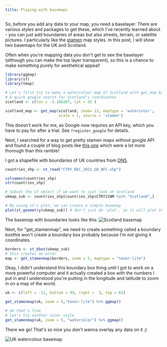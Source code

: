 ```yaml
---
title: Playing with basemaps
---
```

So, before you add any data to your map, you need a baselayer. There are various styles and packages to get these, which I've recently learned about - you can just add boundaries of areas but also streets, terrain, or satellite pictures. I particularly like the [stamen](http://maps.stamen.com/#terrain/12/37.7706/-122.3782) map styles. In this post, I will show two basemaps for the UK and Scotland. 

Often when you're mapping data you don't get to see the baselayer (although you can make the top layer transparent), so this is a chance to make something purely for aesthetical appeal!


```r
library(ggmap)
library(sf)
library(tmap)

# Let's first try to make a watercolour map of Scotland with get_map by pulling a Google map
# A quick google search for Scotland's coordinates
scotland <- c(lon = -3.188267, lat = 55 )

scotland_map <- get_map(scotland, zoom= 13, maptype = 'watercolor',
                        scale = 1, source = 'stamen') 
```
This doesn't work for me, as Google now requires an API key, which you have to pay for after a trial. See `?register_google` for details.

Next, I searched for a way to get pretty stamen maps without google API and found a couple of blog posts like [this one](https://www.r-bloggers.com/2018/10/getting-started-stamen-maps-with-ggmap/) which were a lot more thorough than this ramble!

I got a shapefile with boundaries of UK countries from [ONS](https://geoportal.statistics.gov.uk/datasets/ons::countries-december-2021-gb-bfc/about).

```r
countries_shp <- st_read("CTRY_DEC_2021_GB_BFC.shp")

colnames(countries_shp)
str(countries_shp)

# Subset the sf object if we want to just look at Scotland
ukmap_sub <- countries_shp[countries_shp$CTRY21NM %in% "Scotland",]

# By using st's plot, we can create a simple basemap 
plot(st_geometry(ukmap_sub)) # don't just do 'plot', as it will plot the whole dataframe,  each variable so it takes ages
```
The basemap with boundaries looks like this: 
![Scotland basemap](images/scotland_boundarymap.png)

Next, for "get_stamenmap", we need to create something called a boundary boxthis won't create a boundary box probably because I'm not giving it coordinates.

```r
borders <- st_bbox(ukmap_sub)
# this creates an error
map <- get_stamenmap(borders, zoom = 5, maptype = "toner-lite")
```
Okay, I didn't understand this boundary box thing until I got to work on a more powerful computer and it actually created a box with the numbers I put in and I understood you're putting in the longitude and latitude to zoom in on a map of the world.

```r
uk <- c(left = -11, bottom = 49, right =  3, top = 62)

get_stamenmap(uk, zoom = 5,"toner-lite") %>% ggmap()

# ok that's fine
# let's try another nicer style
get_stamenmap(uk, zoom = 5, "watercolor") %>% ggmap()
```
There we go! That's so nice you don't wanna overlay any data on it ;)

![UK watercolour basemap](images/uk_watercolour.png)
